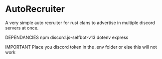 # AutoRecruiter
A very simple auto recruiter for rust clans to advertise in multiple discord servers at once.


DEPENDANCIES
npm
discord.js-selfbot-v13
dotenv
express

IMPORTANT
Place you discord token in the .env folder or else this will not work
